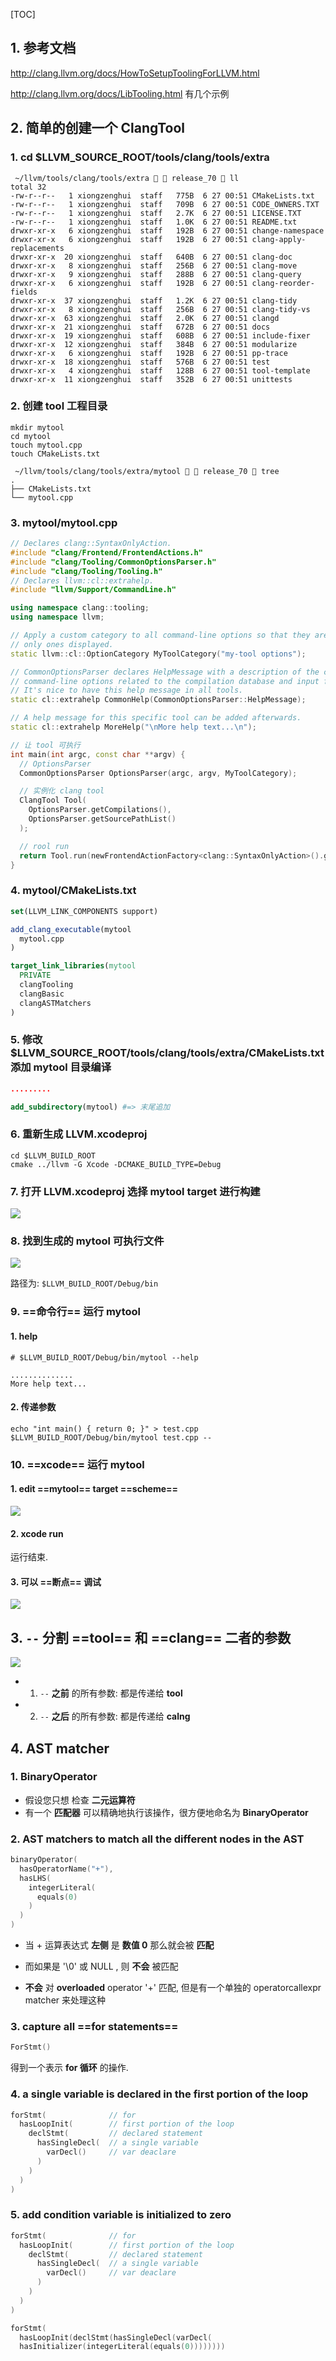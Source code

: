 [TOC]



## 1. 参考文档

http://clang.llvm.org/docs/HowToSetupToolingForLLVM.html

http://clang.llvm.org/docs/LibTooling.html 有几个示例



## 2. 简单的创建一个 ClangTool

### 1. cd $LLVM_SOURCE_ROOT/tools/clang/tools/extra

```
 ~/llvm/tools/clang/tools/extra   release_70  ll
total 32
-rw-r--r--   1 xiongzenghui  staff   775B  6 27 00:51 CMakeLists.txt
-rw-r--r--   1 xiongzenghui  staff   709B  6 27 00:51 CODE_OWNERS.TXT
-rw-r--r--   1 xiongzenghui  staff   2.7K  6 27 00:51 LICENSE.TXT
-rw-r--r--   1 xiongzenghui  staff   1.0K  6 27 00:51 README.txt
drwxr-xr-x   6 xiongzenghui  staff   192B  6 27 00:51 change-namespace
drwxr-xr-x   6 xiongzenghui  staff   192B  6 27 00:51 clang-apply-replacements
drwxr-xr-x  20 xiongzenghui  staff   640B  6 27 00:51 clang-doc
drwxr-xr-x   8 xiongzenghui  staff   256B  6 27 00:51 clang-move
drwxr-xr-x   9 xiongzenghui  staff   288B  6 27 00:51 clang-query
drwxr-xr-x   6 xiongzenghui  staff   192B  6 27 00:51 clang-reorder-fields
drwxr-xr-x  37 xiongzenghui  staff   1.2K  6 27 00:51 clang-tidy
drwxr-xr-x   8 xiongzenghui  staff   256B  6 27 00:51 clang-tidy-vs
drwxr-xr-x  63 xiongzenghui  staff   2.0K  6 27 00:51 clangd
drwxr-xr-x  21 xiongzenghui  staff   672B  6 27 00:51 docs
drwxr-xr-x  19 xiongzenghui  staff   608B  6 27 00:51 include-fixer
drwxr-xr-x  12 xiongzenghui  staff   384B  6 27 00:51 modularize
drwxr-xr-x   6 xiongzenghui  staff   192B  6 27 00:51 pp-trace
drwxr-xr-x  18 xiongzenghui  staff   576B  6 27 00:51 test
drwxr-xr-x   4 xiongzenghui  staff   128B  6 27 00:51 tool-template
drwxr-xr-x  11 xiongzenghui  staff   352B  6 27 00:51 unittests
```

### 2. 创建 tool 工程目录

```
mkdir mytool
cd mytool
touch mytool.cpp
touch CMakeLists.txt
```

```
 ~/llvm/tools/clang/tools/extra/mytool   release_70  tree
.
├── CMakeLists.txt
└── mytool.cpp
```

### 3. mytool/mytool.cpp

```c++
// Declares clang::SyntaxOnlyAction.
#include "clang/Frontend/FrontendActions.h"
#include "clang/Tooling/CommonOptionsParser.h"
#include "clang/Tooling/Tooling.h"
// Declares llvm::cl::extrahelp.
#include "llvm/Support/CommandLine.h"

using namespace clang::tooling;
using namespace llvm;

// Apply a custom category to all command-line options so that they are the
// only ones displayed.
static llvm::cl::OptionCategory MyToolCategory("my-tool options");

// CommonOptionsParser declares HelpMessage with a description of the common
// command-line options related to the compilation database and input files.
// It's nice to have this help message in all tools.
static cl::extrahelp CommonHelp(CommonOptionsParser::HelpMessage);

// A help message for this specific tool can be added afterwards.
static cl::extrahelp MoreHelp("\nMore help text...\n");

// 让 tool 可执行
int main(int argc, const char **argv) {
  // OptionsParser
  CommonOptionsParser OptionsParser(argc, argv, MyToolCategory);

  // 实例化 clang tool
  ClangTool Tool(
    OptionsParser.getCompilations(),
    OptionsParser.getSourcePathList()
  );

  // rool run
  return Tool.run(newFrontendActionFactory<clang::SyntaxOnlyAction>().get());
}
```

### 4. mytool/CMakeLists.txt

```cmake
set(LLVM_LINK_COMPONENTS support)

add_clang_executable(mytool
  mytool.cpp
)

target_link_libraries(mytool
  PRIVATE
  clangTooling
  clangBasic
  clangASTMatchers
)
```

### 5. 修改 $LLVM_SOURCE_ROOT/tools/clang/tools/extra/CMakeLists.txt 添加 mytool 目录编译

```cmake
.........

add_subdirectory(mytool) #=> 末尾追加
```

### 6. 重新生成 LLVM.xcodeproj

```
cd $LLVM_BUILD_ROOT
cmake ../llvm -G Xcode -DCMAKE_BUILD_TYPE=Debug
```

### 7. 打开 LLVM.xcodeproj 选择 mytool target 进行构建

![](01.png)

### 8. 找到生成的 mytool 可执行文件

![](02.png)

路径为: `$LLVM_BUILD_ROOT/Debug/bin`

### 9. ==命令行== 运行 mytool

#### 1. help

```shell
# $LLVM_BUILD_ROOT/Debug/bin/mytool --help

..............
More help text...
```

#### 2. 传递参数

```
echo "int main() { return 0; }" > test.cpp
$LLVM_BUILD_ROOT/Debug/bin/mytool test.cpp --
```

### 10. ==xcode== 运行 mytool

#### 1. edit ==mytool== target ==scheme==

![](03.png)

#### 2. xcode run

运行结束.

#### 3. 可以 ==断点== 调试

![](05.png)



## 3. `--` 分割 ==tool== 和 ==clang== 二者的参数

![](04.png)

- 1) `--` **之前** 的所有参数: 都是传递给 **tool** 
- 2) `--` **之后** 的所有参数: 都是传递给 **calng** 



## 4. AST matcher

### 1. BinaryOperator

- 假设您只想 检查 **二元运算符**
- 有一个 **匹配器** 可以精确地执行该操作，很方便地命名为 **BinaryOperator**

### 2. AST matchers to match all the different nodes in the AST

```c
binaryOperator(
  hasOperatorName("+"), 
  hasLHS(
    integerLiteral(
      equals(0)
    )
  )
)
```

- 当 + 运算表达式 **左侧** 是 **数值 0** 那么就会被 **匹配**

- 而如果是 '\0' 或 NULL , 则 **不会** 被匹配

- **不会** 对 **overloaded** operator '+' 匹配, 但是有一个单独的 operatorcallexpr matcher 来处理这种

### 3. capture all ==for statements==

```c
ForStmt()
```

得到一个表示 **for 循环** 的操作.

### 4. a single variable is declared in the first portion of the loop

```c
forStmt(              // for
  hasLoopInit(        // first portion of the loop
    declStmt(         // declared statement
      hasSingleDecl(  // a single variable
        varDecl()     // var deaclare
      )
    )
  )
)
```

### 5. add condition variable is initialized to zero

```c
forStmt(              // for
  hasLoopInit(        // first portion of the loop
    declStmt(         // declared statement
      hasSingleDecl(  // a single variable
        varDecl()     // var deaclare
      )
    )
  )
)

forStmt(
  hasLoopInit(declStmt(hasSingleDecl(varDecl(
  hasInitializer(integerLiteral(equals(0))))))))
```